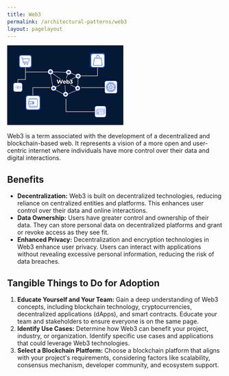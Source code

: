 ```yaml
---
title: Web3
permalink: /architectural-patterns/web3
layout: pagelayout
---
```


![Web3](./../../pictures/Web1.png)

Web3 is a term associated with the development of a decentralized and blockchain-based web. It represents a vision of a more open and user-centric internet where individuals have more control over their data and digital interactions.

## Benefits

- **Decentralization:** Web3 is built on decentralized technologies, reducing reliance on centralized entities and platforms. This enhances user control over their data and online interactions.
- **Data Ownership:** Users have greater control and ownership of their data. They can store personal data on decentralized platforms and grant or revoke access as they see fit.
- **Enhanced Privacy:** Decentralization and encryption technologies in Web3 enhance user privacy. Users can interact with applications without revealing excessive personal information, reducing the risk of data breaches.

## Tangible Things to Do for Adoption

1. **Educate Yourself and Your Team:** Gain a deep understanding of Web3 concepts, including blockchain technology, cryptocurrencies, decentralized applications (dApps), and smart contracts. Educate your team and stakeholders to ensure everyone is on the same page.
2. **Identify Use Cases:** Determine how Web3 can benefit your project, industry, or organization. Identify specific use cases and applications that could leverage Web3 technologies.
3. **Select a Blockchain Platform:** Choose a blockchain platform that aligns with your project's requirements, considering factors like scalability, consensus mechanism, developer community, and ecosystem support.
